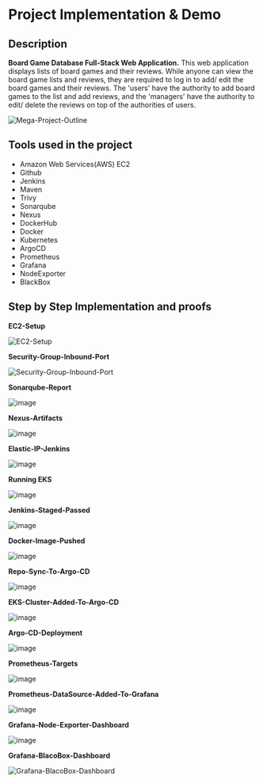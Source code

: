 # Project Implementation & Demo

## Description

**Board Game Database Full-Stack Web Application.**
This web application displays lists of board games and their reviews. While anyone can view the board game lists and reviews, they are required to log in to add/ edit the board games and their reviews. The 'users' have the authority to add board games to the list and add reviews, and the 'managers' have the authority to edit/ delete the reviews on top of the authorities of users.  

![Mega-Project-Outline](https://github.com/user-attachments/assets/1ce9d757-5f7e-467a-905a-e35c3a216606)


## Tools used in the project

- Amazon Web Services(AWS) EC2
- Github
- Jenkins
- Maven
- Trivy
- Sonarqube
- Nexus
- DockerHub
- Docker
- Kubernetes
- ArgoCD
- Prometheus
- Grafana
- NodeExporter
- BlackBox
  
## Step by Step Implementation and proofs

**EC2-Setup**

![EC2-Setup](https://github.com/user-attachments/assets/717234a9-a313-45c4-bb15-294ab4e417b9)

**Security-Group-Inbound-Port**

![Security-Group-Inbound-Port](https://github.com/user-attachments/assets/c4668dce-4a5e-4c67-89d9-cf0f8b6f768d)

**Sonarqube-Report**

![image](https://github.com/user-attachments/assets/253eec20-76e0-41ca-b253-06ca26da984b)

**Nexus-Artifacts**

![image](https://github.com/user-attachments/assets/28a7556a-e512-4e69-bc5d-4d12e0527ae9)

**Elastic-IP-Jenkins**

![image](https://github.com/user-attachments/assets/ac96d043-585b-4601-b8a3-280818b76c58)

**Running EKS**

![image](https://github.com/user-attachments/assets/4ea263f7-1f58-4717-9098-756492951c26)

**Jenkins-Staged-Passed**

![image](https://github.com/user-attachments/assets/9b5e5fde-f38f-4cb0-9339-b1459a27d2cb)

**Docker-Image-Pushed**

![image](https://github.com/user-attachments/assets/160f7ed9-63c2-411e-ad54-07c5794633a9)

**Repo-Sync-To-Argo-CD**

![image](https://github.com/user-attachments/assets/b564f72e-3bf0-457c-9259-be5ecb81beb7)

**EKS-Cluster-Added-To-Argo-CD**

![image](https://github.com/user-attachments/assets/bdb8a994-d8f6-4851-973d-71c35b66fde3)


**Argo-CD-Deployment**

![image](https://github.com/user-attachments/assets/73219634-e120-452d-8ac7-a1739223c282)

**Prometheus-Targets**

![image](https://github.com/user-attachments/assets/d174ca47-0ad7-40c7-b74f-33e608241d10)

**Prometheus-DataSource-Added-To-Grafana**

![image](https://github.com/user-attachments/assets/4623605c-c4c4-476c-8a49-00ef5db7f85c)


**Grafana-Node-Exporter-Dashboard**

![image](https://github.com/user-attachments/assets/8b5ca9b9-e497-44bc-8307-c621ca254849)

**Grafana-BlacoBox-Dashboard**

![Grafana-BlacoBox-Dashboard](https://github.com/user-attachments/assets/a1478dcd-c159-48c8-9243-374935920a54)









